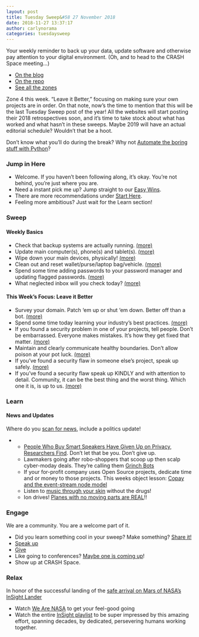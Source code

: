 ```yaml
---
layout: post
title: Tuesday Sweep&#58 27 November 2018
date: 2018-11-27 13:37:17
author: carlynorama
categories: tuesdaysweep
---
```


Your weekly reminder to back up your data, update software and otherwise pay attention to your digital environment. (Oh, and to head to the CRASH Space meeting…)

*   [On the blog](https://blog.crashspace.org/2018/09/tuesday-sweep-27-november-2018/)
*   [On the repo](https://crashspace.github.io/tuesday/tuesdaysweep/2018/11/27/tuesday-sweep.html)
*   [See all the zones](https://crashspace.github.io/tuesday/sweep/)

Zone 4 this week. “Leave it Better,” focusing on making sure your own projects are in order. On that note, now’s the time to mention that this will be the last Tuesday Sweep post of the year! All the websites will start posting their 2018 retrospectives soon, and it’s time to take stock about what has worked and what hasn’t in these sweeps. Maybe 2019 will have an actual editorial schedule? Wouldn’t that be a hoot.

Don’t know what you’ll do during the break? Why not [Automate the boring stuff with Python](https://automatetheboringstuff.com/)?

### Jump in Here

*   Welcome. If you haven’t been following along, it’s okay. You’re not behind, you’re just where you are.
*   Need a instant pick me up? Jump straight to our [Easy Wins](https://crashspace.github.io/tuesday/start/04-pick-an-easy-win.html).
*   There are more recommendations under [Start Here](https://crashspace.github.io/tuesday/start/).
*   Feeling more ambitious? Just wait for the Learn section!

### Sweep

#### Weekly Basics

*   Check that backup systems are actually running. [(more)](https://crashspace.github.io/tuesday/sweep/zone00/backup.html)
*   Update main computer(s), phone(s) and tablet(s). [(more)](https://crashspace.github.io/tuesday/sweep/zone00/update.html)
*   Wipe down your main devices, physically! [(more)](https://crashspace.github.io/tuesday/sweep/zone00/wipe_down.html)
*   Clean out and reset wallet/purse/laptop bag/vehicle. [(more)](https://crashspace.github.io/tuesday/sweep/zone00/everyday_carry.html)
*   Spend some time adding passwords to your password manager and updating flagged passwords. [(more)](https://crashspace.github.io/tuesday/sweep/zone00/password_manager.html)
*   What neglected inbox will you check today? [(more)](https://crashspace.github.io/tuesday/sweep/zone00/neglected_inboxes.html)

#### This Week’s Focus: Leave it Better

*   Survey your domain. Patch ‘em up or shut ‘em down. Better off than a bot. [(more)](https://crashspace.github.io/tuesday/sweep/zone04/survey_domain.html)
*   Spend some time today learning your industry’s best practices. [(more)](https://crashspace.github.io/tuesday/sweep/zone04/follow_best_practices.html)
*   If you found a security problem in one of your projects, tell people. Don’t be embarrassed. Everyone makes mistakes. It’s how they get fixed that matter. [(more)](https://crashspace.github.io/tuesday/sweep/zone04/admit_it.html)
*   Maintain and clearly communicate healthy boundaries. Don’t allow poison at your pot luck. [(more)](https://crashspace.github.io/tuesday/sweep/zone04/boundaries.html)
*   If you’ve found a security flaw in someone else’s project, speak up safely. [(more)](https://crashspace.github.io/tuesday/sweep/zone04/speak_up_safely.html)
*   If you’ve found a security flaw speak up KINDLY and with attention to detail. Community, it can be the best thing and the worst thing. Which one it is, is up to us. [(more)](https://crashspace.github.io/tuesday/sweep/zone04/speak_up_kindly.html)

### Learn

#### News and Updates

Where do you [scan for news](https://crashspace.github.io/tuesday/), include a politics update!

*   *   [People Who Buy Smart Speakers Have Given Up on Privacy, Researchers Find](https://motherboard.vice.com/en_us/article/vba7xj/people-who-buy-smart-speakers-have-given-up-on-privacy-researchers-find). Don’t let that be you. Don’t give up.
    *   Lawmakers going after robo-shoppers that scoop up then scalp cyber-moday deals. They’re calling them [Grinch Bots](https://www.washingtonpost.com/news/powerpost/paloma/the-cybersecurity-202/2018/11/27/the-cybersecurity-202-lawmakers-seek-to-quash-grinch-bots-inflating-holiday-toy-prices/5bfc1c271b326b60d1280026/)
    *   If your for-profit company uses Open Source projects, dedicate time and or money to those projects. This weeks object lesson: [Copay and the event-stream node model](https://arstechnica.com/information-technology/2018/11/hacker-backdoors-widely-used-open-source-software-to-steal-bitcoin/)
    *   Listen to [music through your skin](https://arstechnica.com/gaming/2018/11/new-wearable-tech-lets-users-listen-to-live-music-through-their-skin/) without the drugs!
    *   Ion drives! [Planes with no moving parts are REAL](https://techxplore.com/news/2018-11-first-ever-plane.html)!!



### Engage

We are a community. You are a welcome part of it.

*   Did you learn something cool in your sweep? Make something? [Share it!](https://blog.crashspace.org/2017/05/tuesday-sweep-9-may-2017/)
*   [Speak up](https://blog.crashspace.org/2016/12/one-thing-to-do-today-collect-phone-numbers-for-future-tuesday-sweeps/)
*   [Give](https://blog.crashspace.org/2016/11/one-thing-to-do-today-plan-a-way-to-give-to-the-cause-regularly/)
*   Like going to conferences? [Maybe one is coming up](https://infocon.org/cons/)!
*   Show up at CRASH Space.

### Relax

In honor of the successful landing of the [safe arrival on Mars of NASA’s InSight Lander](https://mars.nasa.gov/news/8392/nasa-insight-lander-arrives-on-martian-surface/)

*   Watch [We Are NASA](https://www.youtube.com/watch?v=WeA7edXsU40) to get your feel-good going
*   Watch the entire [InSight playlist](https://www.youtube.com/playlist?list=PLTiv_XWHnOZofAK9TXXexs82kqeOo-T9W) to be super impressed by this amazing effort, spanning decades, by dedicated, persevering humans working together.
